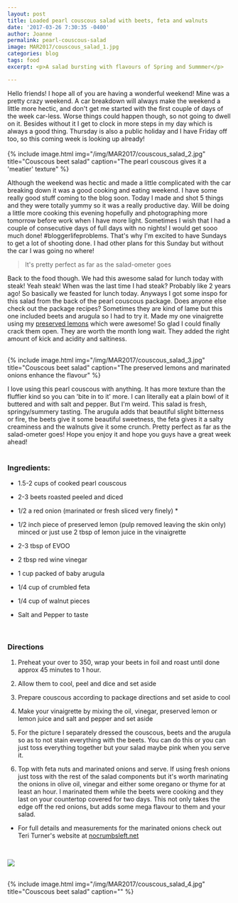 ```yaml
---
layout: post
title: Loaded pearl couscous salad with beets, feta and walnuts
date: '2017-03-26 7:30:35 -0400'
author: Joanne
permalink: pearl-couscous-salad
image: MAR2017/couscous_salad_1.jpg
categories: blog
tags: food
excerpt: <p>A salad bursting with flavours of Spring and Summmer</p>

---
```


Hello friends! I hope all of you are having a wonderful weekend! Mine was a pretty crazy weekend. A car breakdown will always make the weekend a little more hectic, and don't get me started with the first couple of days of the week car-less. Worse things could happen though, so not going to dwell on it. Besides without it I get to clock in more steps in my day which is always a good thing. Thursday is also a public holiday and I have Friday off too, so this coming week is looking up already!
<br>
<br>
{% include image.html
            img="/img/MAR2017/couscous_salad_2.jpg"
            title="Couscous beet salad"
            caption="The pearl couscous gives it a 'meatier' texture" %}

Although the weekend was hectic and made a little complicated with the car breaking down it was a good cooking and eating weekend.  I have some really good stuff coming to the blog soon. Today I made and shot 5 things and they were totally yummy so it was a really productive day.  Will be doing a little more cooking this evening hopefully and photographing more tomorrow before work when I have more light.  Sometimes I wish that I had a couple of consecutive days of full days with no nights! I would get sooo much done! #bloggerlifeproblems. That's why I'm excited to have Sundays to get a lot of shooting done. I had other plans for this Sunday but without the car I was going no where!

> It's pretty perfect as far as the salad-ometer goes

Back to the food though.  We had this awesome salad for lunch today with steak! Yeah steak! When was the last time I had steak? Probably like 2 years ago! So basically we feasted for lunch today.  Anyways I got some inspo for this salad from the back of the pearl couscous package. Does anyone else check out the package recipes? Sometimes they are kind of lame but this one included beets and arugula so I had to try it.  Made my one vinaigrette using my [preserved lemons](http://oliveandmango.com/preserved-lemons) which were awesome! So glad I could finally crack them open. They are worth the month long wait. They added the right amount of kick and acidity and saltiness.  

<br>
{% include image.html
    img="/img/MAR2017/couscous_salad_3.jpg"
    title="Couscous beet salad"
    caption="The preserved lemons and marinated onions enhance the flavour" %}

I love using this pearl couscous with anything.  It has more texture than the fluffier kind so you can 'bite in to it' more. I can literally eat a plain bowl of it buttered and with salt and pepper.  But I'm weird. This salad is fresh, springy/summery tasting. The arugula adds that beautiful slight bitterness or fire, the beets give it some beautiful sweetness, the feta gives it a salty creaminess and the walnuts give it some crunch.  Pretty perfect as far as the salad-ometer goes! Hope you enjoy it and hope you guys have a great week ahead!
<br>
<br>

### Ingredients:

* 1.5-2 cups of cooked pearl couscous

* 2-3 beets roasted peeled and diced

* 1/2 a red onion (marinated or fresh sliced very finely) *

* 1/2 inch piece of preserved lemon (pulp removed leaving the skin only) minced or just use 2 tbsp of lemon juice in the vinaigrette

* 2-3 tbsp of EVOO

* 2 tbsp red wine vinegar

* 1 cup packed of baby arugula

* 1/4 cup of crumbled feta

* 1/4 cup of walnut pieces

* Salt and Pepper to taste
<br>


### Directions

1. Preheat your over to 350, wrap your beets in foil and roast until done approx 45 minutes to 1 hour.  

1. Allow them to cool, peel and dice and set aside

1. Prepare couscous according to package directions and set aside to cool

1. Make your vinaigrette by mixing the oil, vinegar, preserved lemon or lemon juice and salt and pepper and set aside

1. For the picture I separately dressed the couscous, beets and the arugula so as to not stain everything with the beets.  You can do this or you can just toss everything together but your salad maybe pink when you serve it.

1. Top with feta nuts and marinated onions and serve.
If using fresh onions just toss with the rest of the salad components but it's worth marinating the onions in olive oil, vinegar and either some oregano or thyme for at least an hour. I marinated them while the beets were cooking and they last on your countertop covered for two days.  This not only takes the edge off the red onions, but adds some mega flavour to them and your salad.  

* For full details and measurements
for the marinated onions check out Teri Turner's website at <span class="highlight">[nocrumbsleft.net](https://nocrumbsleft.net)</span>  

<br>
<p class="apple__news__logo"><a href="https://apple.news/TKVtoVhGUQSuiufA4bqI-gg"><img src="{{ basesite.url }}/img/apple_news.svg" /></a></p>


<br>
{% include image.html
            img="/img/MAR2017/couscous_salad_4.jpg"
            title="Couscous beet salad"
            caption="" %}
